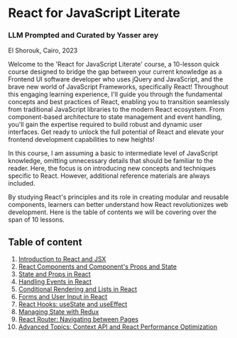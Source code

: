 # React for JavaScript Literate
### LLM Prompted and Curated by Yasser arey

El Shorouk, Cairo, 2023

Welcome to the 'React for JavaScript Literate' course, a 10-lesson quick course designed to bridge the gap between your current knowledge as a Frontend UI software developer who uses jQuery and JavaScript, and the brave new world of JavaScript Frameworks, specifically React! Throughout this engaging learning experience, I'll guide you through the fundamental concepts and best practices of React, enabling you to transition seamlessly from traditional JavaScript libraries to the modern React ecosystem. From component-based architecture to state management and event handling, you'll gain the expertise required to build robust and dynamic user interfaces. Get ready to unlock the full potential of React and elevate your frontend development capabilities to new heights!

In this course, I am assuming a basic to intermediate level of JavaScript knowledge, omitting unnecessary details that should be familiar to the reader. Here, the focus is on introducing new concepts and techniques specific to React. However, additional reference materials are always included.

By studying React's principles and its role in creating modular and reusable components, learners can better understand how React revolutionizes web development. Here is the table of contents we will be covering over the span of 10 lessons.

## Table of content
1. [Introduction to React and JSX](./1.Introduction_to_React_and_JSX.md)
2. [React Components and Component's Props and State](./2.Components_and_Component_Props_and_State.md)
3. [State and Props in React](./3.State_and_Props_in_%20React.md)
4. [Handling Events in React](./4.Handling_Events_in_React.md)
5. [Conditional Rendering and Lists in React](./5.Conditional_Rendering_and_Lists_in_React.md)
6. [Forms and User Input in React](./6.Forms_and_User_Input_in_React.md)
7. [React Hooks: useState and useEffect](./7.React_Hooks_useState_and_useEffect.md)
8. [Managing State with Redux](./8.Managing_State_with_Redux.md)
9. [React Router: Navigating between Pages](./9.React_Router_Navigating_between_Pages.md)
10. [Advanced Topics: Context API and React Performance Optimization](./10.Advanced_Topics_Context_API.md)